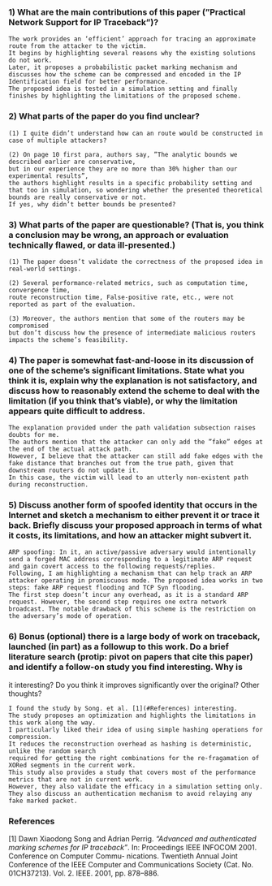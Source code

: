 ### 1) What are the main contributions of this paper (”Practical Network Support for IP Traceback”)?
    The work provides an ‘efficient’ approach for tracing an approximate route from the attacker to the victim. 
    It begins by highlighting several reasons why the existing solutions do not work. 
    Later, it proposes a probabilistic packet marking mechanism and discusses how the scheme can be compressed and encoded in the IP Identification field for better performance. 
    The proposed idea is tested in a simulation setting and finally finishes by highlighting the limitations of the proposed scheme.

### 2) What parts of the paper do you find unclear?
    (1) I quite didn’t understand how can an route would be constructed in case of multiple attackers?

    (2) On page 10 first para, authors say, ”The analytic bounds we described earlier are conservative, 
    but in our experience they are no more than 30% higher than our experimental results”, 
    the authors highlight results in a specific probability setting and that too in simulation, so wondering whether the presented theoretical bounds are really conservative or not. 
    If yes, why didn’t better bounds be presented?

### 3) What parts of the paper are questionable? (That is, you think a conclusion may be wrong, an approach or evaluation technically flawed, or data ill-presented.)
    (1) The paper doesn’t validate the correctness of the proposed idea in real-world settings.

    (2) Several performance-related metrics, such as computation time, convergence time, 
    route reconstruction time, False-positive rate, etc., were not reported as part of the evaluation.
    
    (3) Moreover, the authors mention that some of the routers may be compromised 
    but don’t discuss how the presence of intermediate malicious routers impacts the scheme’s feasibility.

### 4) The paper is somewhat fast-and-loose in its discussion of one of the scheme’s significant limitations. State what you think it is, explain why the explanation is not satisfactory, and discuss how to reasonably extend the scheme to deal with the limitation (if you think that’s viable), or why the limitation appears quite difficult to address.

    The explanation provided under the path validation subsection raises doubts for me. 
    The authors mention that the attacker can only add the ”fake” edges at the end of the actual attack path. 
    However, I believe that the attacker can still add fake edges with the fake distance that branches out from the true path, given that downstream routers do not update it. 
    In this case, the victim will lead to an utterly non-existent path during reconstruction.

### 5) Discuss another form of spoofed identity that occurs in the Internet and sketch a mechanism to either prevent it or trace it back. Briefly discuss your proposed approach in terms of what it costs, its limitations, and how an attacker might subvert it.

    ARP spoofing: In it, an active/passive adversary would intentionally send a forged MAC address corresponding to a legitimate ARP request and gain covert access to the following requests/replies. 
    Following, I am highlighting a mechanism that can help track an ARP attacker operating in promiscuous mode. The proposed idea works in two steps: fake ARP request flooding and TCP Syn flooding. 
    The first step doesn’t incur any overhead, as it is a standard ARP request. However, the second step requires one extra network broadcast. The notable drawback of this scheme is the restriction on the adversary’s mode of operation.

### 6) Bonus (optional) there is a large body of work on traceback, launched (in part) as a followup to this work. Do a brief literature search (protip: pivot on papers that cite this paper) and identify a follow-on study you find interesting. Why is
it interesting? Do you think it improves significantly over the original? Other thoughts?
    
    I found the study by Song. et al. [1](#References) interesting. 
    The study proposes an optimization and highlights the limitations in this work along the way. 
    I particularly liked their idea of using simple hashing operations for compression. 
    It reduces the reconstruction overhead as hashing is deterministic, unlike the random search 
    required for getting the right combinations for the re-fragamation of XORed segments in the current work. 
    This study also provides a study that covers most of the performance metrics that are not in current work. 
    However, they also validate the efficacy in a simulation setting only. 
    They also discuss an authentication mechanism to avoid relaying any fake marked packet.

### References

[1] Dawn Xiaodong Song and Adrian Perrig. *“Advanced and authenticated marking schemes for IP traceback”*. In: Proceedings IEEE INFOCOM 2001. Conference on Computer Commu-
nications. Twentieth Annual Joint Conference of the IEEE Computer and Communications
Society (Cat. No. 01CH37213). Vol. 2. IEEE. 2001, pp. 878–886.